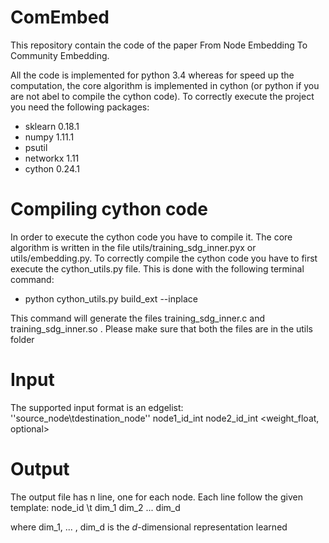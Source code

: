 # ComEmbed
This repository contain the code of the paper From Node Embedding To Community Embedding.


All the code is implemented for python 3.4 whereas for speed up the computation, the core algorithm is implemented in cython (or python if you are not abel to compile the cython code).
To correctly execute the project you need the following packages:
 - sklearn 0.18.1
 - numpy 1.11.1
 - psutil
 - networkx 1.11
 - cython 0.24.1
 
 
# Compiling cython code
 In order to execute the cython code you have to compile it. The core algorithm is written in the file utils/training_sdg_inner.pyx or utils/embedding.py.
 To correctly compile the cython code you have to first execute the cython_utils.py file. 
 This is done with the following terminal command:
  - python cython_utils.py build_ext --inplace
  
 This command will generate the files training_sdg_inner.c and training_sdg_inner.so . Please make sure that both the files are in the utils folder 

# Input
The supported input format is an edgelist:
        ''source_node\tdestination_node''
	    node1_id_int node2_id_int <weight_float, optional>


# Output
The output file has n line, one for each node.
Each line follow the given template:
        node_id \t dim_1 dim_2 ... dim_d
 
where dim_1, ... , dim_d is the *d*-dimensional representation learned
